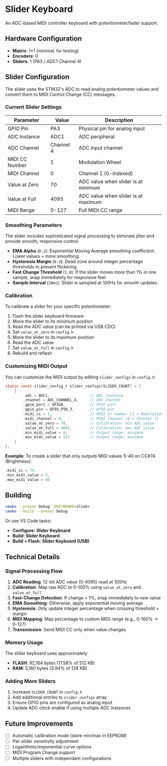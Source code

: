 # Slider Keyboard

An ADC-based MIDI controller keyboard with potentiometer/fader support.

## Hardware Configuration

- **Matrix**: 1×1 (minimal, for testing)
- **Encoders**: 0
- **Sliders**: 1 (PA3 / ADC1 Channel 4)

## Slider Configuration

The slider uses the STM32's ADC to read analog potentiometer values and convert them to MIDI Control Change (CC) messages.

### Current Slider Settings

| Parameter | Value | Description |
|-----------|-------|-------------|
| GPIO Pin | PA3 | Physical pin for analog input |
| ADC Instance | ADC1 | ADC peripheral |
| ADC Channel | Channel 4 | ADC input channel |
| MIDI CC Number | 1 | Modulation Wheel |
| MIDI Channel | 0 | Channel 1 (0-indexed) |
| Value at Zero | 70 | ADC value when slider is at minimum |
| Value at Full | 4095 | ADC value when slider is at maximum |
| MIDI Range | 0-127 | Full MIDI CC range |

### Smoothing Parameters

The slider includes sophisticated signal processing to eliminate jitter and provide smooth, responsive control:

- **EMA Alpha** (`0.2`): Exponential Moving Average smoothing coefficient. Lower values = more smoothing.
- **Hysteresis Margin** (`0.3`): Dead zone around integer percentage thresholds to prevent flickering.
- **Fast Change Threshold** (`1.0`): If the slider moves more than 1% in one sample, snap immediately for responsive feel.
- **Sample Interval** (`10ms`): Slider is sampled at 100Hz for smooth updates.

### Calibration

To calibrate a slider for your specific potentiometer:

1. Flash the slider keyboard firmware
2. Move the slider to its minimum position
3. Read the ADC value (can be printed via USB CDC)
4. Set `value_at_zero` in `config.h`
5. Move the slider to its maximum position
6. Read the ADC value
7. Set `value_at_full` in `config.h`
8. Rebuild and reflash

### Customizing MIDI Output

You can customize the MIDI output by editing `slider_configs` in `config.h`:

```c
static const slider_config_t slider_configs[SLIDER_COUNT] = {
    {
        .adc = ADC1,                  // ADC instance
        .channel = ADC_CHANNEL_4,     // ADC channel
        .gpio_port = GPIOA,           // GPIO port
        .gpio_pin = GPIO_PIN_3,       // GPIO pin
        .midi_cc = 1,                 // MIDI CC number (1 = Modulation)
        .midi_channel = 0,            // MIDI channel (0 = Channel 1)
        .value_at_zero = 70,          // Calibration: min ADC value
        .value_at_full = 4095,        // Calibration: max ADC value
        .min_midi_value = 0,          // Output range: minimum
        .max_midi_value = 127         // Output range: maximum
    }
};
```

**Example**: To create a slider that only outputs MIDI values 5-40 on CC#74 (Brightness):
```c
.midi_cc = 74,
.min_midi_value = 5,
.max_midi_value = 40
```

## Building

```bash
cmake --preset Debug -DKEYBOARD=slider
cmake --build --preset Debug
```

Or use VS Code tasks:
- **Configure: Slider Keyboard**
- **Build: Slider Keyboard**
- **Build + Flash: Slider Keyboard (USB)**

## Technical Details

### Signal Processing Flow

1. **ADC Reading**: 12-bit ADC value (0-4095) read at 100Hz
2. **Calibration**: Map raw ADC to 0-100% using `value_at_zero` and `value_at_full`
3. **Fast-Change Detection**: If change > 1%, snap immediately to new value
4. **EMA Smoothing**: Otherwise, apply exponential moving average
5. **Hysteresis**: Only update integer percentage when crossing threshold + margin
6. **MIDI Mapping**: Map percentage to custom MIDI range (e.g., 0-100% → 0-127)
7. **Transmission**: Send MIDI CC only when value changes

### Memory Usage

The slider keyboard uses approximately:
- **FLASH**: 92,164 bytes (17.58% of 512 KB)
- **RAM**: 5,160 bytes (3.94% of 128 KB)

### Adding More Sliders

1. Increase `SLIDER_COUNT` in `config.h`
2. Add additional entries to `slider_configs` array
3. Ensure GPIO pins are configured as analog input
4. Update ADC clock enable if using multiple ADC instances

## Future Improvements

- [ ] Automatic calibration mode (store min/max in EEPROM)
- [ ] Per-slider sensitivity adjustment
- [ ] Logarithmic/exponential curve options
- [ ] MIDI Program Change support
- [ ] Multiple sliders with independent configurations

